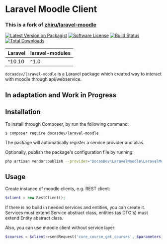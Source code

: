 # Laravel Moodle Client

### This is a fork of [zhiru/laravel-moodle](https://github.com/zhiru/laravel-moodle/tree/master)

[![Latest Version on Packagist](https://img.shields.io/packagist/v/docasdev/laravel-moodle.svg?style=flat-square)](https://packagist.org/packages/docasdev/laravel-moodle)
[![Software License](https://img.shields.io/badge/license-MIT-brightgreen.svg?style=flat-square)](LICENSE.md)
[![Build Status](https://img.shields.io/travis/docasdev/laravel-moodle/main.svg?style=flat-square)](https://travis-ci.org/docasdev/laravel-moodle)
[![Total Downloads](https://img.shields.io/packagist/dt/docasdev/laravel-moodle.svg?style=flat-square)](https://packagist.org/packages/docasdev/laravel-moodle)

| **Laravel**  |  **laravel-modules** |
|---|---|
| ^10.10  | ^1.0  |

`docasdev/laravel-moodle` is a Laravel package which created way to interact with moodle through api/webservice.

## In adaptation and Work in Progress

## Installation
To install through Composer, by run the following command:
```
$ composer require docasdev/laravel-moodle
```
The package will automatically register a service provider and alias.

Optionally, publish the package's configuration file by running:

``` bash
php artisan vendor:publish --provider="DocasDev\LaravelMoodle\LaravelMoodleServiceProvider"
```

## Usage

Create instance of moodle clients, e.g. REST client:
```php
$client = new RestClient();
```

If there is no build in needed services and entities, you can create it.  
Services must extend Service abstract class, entities (as DTO's) must extend Entity abstract class.  

Also, you can use moodle client without service layer:
```php
$courses = $client->sendRequest('core_course_get_courses', $parameters);
```
